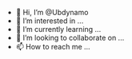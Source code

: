 - 👋 Hi, I’m @Ubdynamo
- 👀 I’m interested in ...
- 🌱 I’m currently learning ...
- 💞️ I’m looking to collaborate on ...
- 📫 How to reach me ...

<!---
Ubdynamo/Ubdynamo is a ✨ special ✨ repository because its `README.md` (this file) appears on your GitHub profile.
You can click the Preview link to take a look at your changes.
--->
